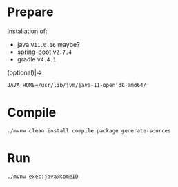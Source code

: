 # Prepare

Installation of:  
* java  v`11.0.16` maybe?  
* spring-boot  v`2.7.4`  
* gradle v`4.4.1`

(optional)|=>
```
JAVA_HOME=/usr/lib/jvm/java-11-openjdk-amd64/
```

# Compile

```shell
./mvnw clean install compile package generate-sources
```

# Run

```shell
./mvnw exec:java@someID
```

